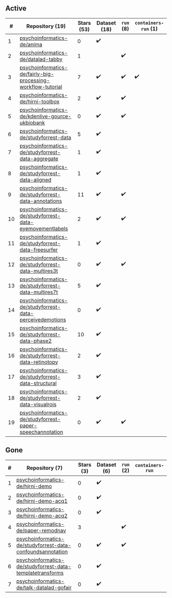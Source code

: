 ## Active
| # | Repository (19) | Stars (53) | Dataset (18) | `run` (8) | `containers-run` (1) |
| --- | --- | --- | --- | --- | --- |
| 1 | [psychoinformatics-de/anima](https://github.com/psychoinformatics-de/anima) | 0 | :heavy_check_mark: |  |  |
| 2 | [psychoinformatics-de/datalad-tabby](https://github.com/psychoinformatics-de/datalad-tabby) | 1 |  | :heavy_check_mark: |  |
| 3 | [psychoinformatics-de/fairly-big-processing-workflow-tutorial](https://github.com/psychoinformatics-de/fairly-big-processing-workflow-tutorial) | 7 | :heavy_check_mark: | :heavy_check_mark: | :heavy_check_mark: |
| 4 | [psychoinformatics-de/hirni-toolbox](https://github.com/psychoinformatics-de/hirni-toolbox) | 2 | :heavy_check_mark: | :heavy_check_mark: |  |
| 5 | [psychoinformatics-de/kdenlive-gource-ukbiobank](https://github.com/psychoinformatics-de/kdenlive-gource-ukbiobank) | 0 | :heavy_check_mark: | :heavy_check_mark: |  |
| 6 | [psychoinformatics-de/studyforrest-data](https://github.com/psychoinformatics-de/studyforrest-data) | 5 | :heavy_check_mark: |  |  |
| 7 | [psychoinformatics-de/studyforrest-data-aggregate](https://github.com/psychoinformatics-de/studyforrest-data-aggregate) | 1 | :heavy_check_mark: |  |  |
| 8 | [psychoinformatics-de/studyforrest-data-aligned](https://github.com/psychoinformatics-de/studyforrest-data-aligned) | 1 | :heavy_check_mark: |  |  |
| 9 | [psychoinformatics-de/studyforrest-data-annotations](https://github.com/psychoinformatics-de/studyforrest-data-annotations) | 11 | :heavy_check_mark: | :heavy_check_mark: |  |
| 10 | [psychoinformatics-de/studyforrest-data-eyemovementlabels](https://github.com/psychoinformatics-de/studyforrest-data-eyemovementlabels) | 2 | :heavy_check_mark: | :heavy_check_mark: |  |
| 11 | [psychoinformatics-de/studyforrest-data-freesurfer](https://github.com/psychoinformatics-de/studyforrest-data-freesurfer) | 1 | :heavy_check_mark: |  |  |
| 12 | [psychoinformatics-de/studyforrest-data-multires3t](https://github.com/psychoinformatics-de/studyforrest-data-multires3t) | 0 | :heavy_check_mark: | :heavy_check_mark: |  |
| 13 | [psychoinformatics-de/studyforrest-data-multires7t](https://github.com/psychoinformatics-de/studyforrest-data-multires7t) | 5 | :heavy_check_mark: |  |  |
| 14 | [psychoinformatics-de/studyforrest-data-perceivedemotions](https://github.com/psychoinformatics-de/studyforrest-data-perceivedemotions) | 0 | :heavy_check_mark: |  |  |
| 15 | [psychoinformatics-de/studyforrest-data-phase2](https://github.com/psychoinformatics-de/studyforrest-data-phase2) | 10 | :heavy_check_mark: |  |  |
| 16 | [psychoinformatics-de/studyforrest-data-retinotopy](https://github.com/psychoinformatics-de/studyforrest-data-retinotopy) | 2 | :heavy_check_mark: |  |  |
| 17 | [psychoinformatics-de/studyforrest-data-structural](https://github.com/psychoinformatics-de/studyforrest-data-structural) | 3 | :heavy_check_mark: |  |  |
| 18 | [psychoinformatics-de/studyforrest-data-visualrois](https://github.com/psychoinformatics-de/studyforrest-data-visualrois) | 2 | :heavy_check_mark: |  |  |
| 19 | [psychoinformatics-de/studyforrest-paper-speechannotation](https://github.com/psychoinformatics-de/studyforrest-paper-speechannotation) | 0 | :heavy_check_mark: | :heavy_check_mark: |  |

## Gone
| # | Repository (7) | Stars (3) | Dataset (6) | `run` (2) | `containers-run` |
| --- | --- | --- | --- | --- | --- |
| 1 | [psychoinformatics-de/hirni-demo](https://github.com/psychoinformatics-de/hirni-demo) | 0 | :heavy_check_mark: |  |  |
| 2 | [psychoinformatics-de/hirni-demo-acq1](https://github.com/psychoinformatics-de/hirni-demo-acq1) | 0 | :heavy_check_mark: |  |  |
| 3 | [psychoinformatics-de/hirni-demo-acq2](https://github.com/psychoinformatics-de/hirni-demo-acq2) | 0 | :heavy_check_mark: |  |  |
| 4 | [psychoinformatics-de/paper-remodnav](https://github.com/psychoinformatics-de/paper-remodnav) | 3 |  | :heavy_check_mark: |  |
| 5 | [psychoinformatics-de/studyforrest-data-confoundsannotation](https://github.com/psychoinformatics-de/studyforrest-data-confoundsannotation) | 0 | :heavy_check_mark: | :heavy_check_mark: |  |
| 6 | [psychoinformatics-de/studyforrest-data-templatetransforms](https://github.com/psychoinformatics-de/studyforrest-data-templatetransforms) | 0 | :heavy_check_mark: |  |  |
| 7 | [psychoinformatics-de/talk-datalad-gofair](https://github.com/psychoinformatics-de/talk-datalad-gofair) | 0 | :heavy_check_mark: |  |  |
